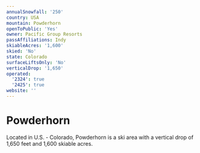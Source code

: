 ```yaml
---
annualSnowfall: '250'
country: USA
mountain: Powderhorn
openToPublic: 'Yes'
owner: Pacific Group Resorts
passAffiliations: Indy
skiableAcres: '1,600'
skied: 'No'
state: Colorado
surfaceLiftsOnly: 'No'
verticalDrop: '1,650'
operated:
  '2324': true
  '2425': true
website: ''
---
```



# Powderhorn

Located in U.S. - Colorado, Powderhorn is a ski area with a vertical drop of 1,650 feet and 1,600 skiable acres.
